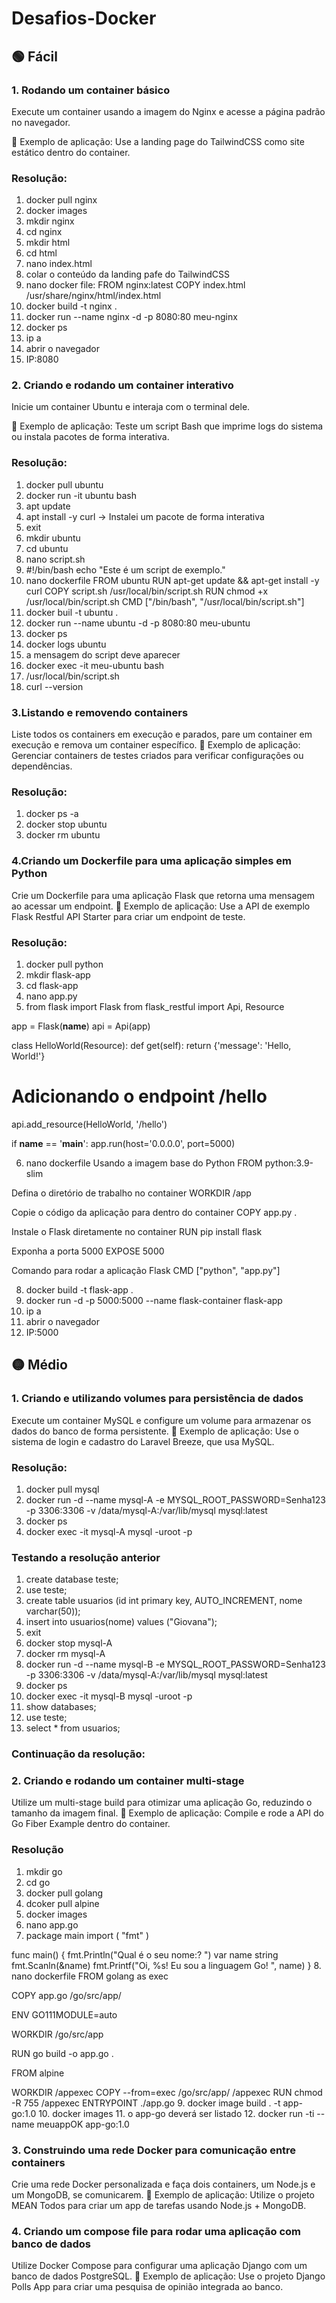 # Desafios-Docker

## 🟢 Fácil
### 1. Rodando um container básico
Execute um container usando a imagem do Nginx e acesse a página padrão no navegador.

🔹 Exemplo de aplicação: Use a landing page do TailwindCSS como site estático dentro do container.

### Resolução:
1. docker pull nginx
2. docker images
3. mkdir nginx
4. cd nginx
5. mkdir html
6. cd html
7. nano index.html
8. colar o conteúdo da landing pafe do TailwindCSS
9. nano docker file: FROM nginx:latest   COPY index.html /usr/share/nginx/html/index.html
10. docker build -t nginx .
11. docker run --name nginx -d -p 8080:80 meu-nginx
12. docker ps
13. ip a
14. abrir o navegador
15. IP:8080

### 2. Criando e rodando um container interativo
Inicie um container Ubuntu e interaja com o terminal dele.

🔹 Exemplo de aplicação: Teste um script Bash que imprime logs do sistema ou instala pacotes de forma interativa.

### Resolução: 
1. docker pull ubuntu
2. docker run -it ubuntu bash
3. apt update
4. apt install -y curl -> Instalei um pacote de forma interativa
5. exit
6. mkdir ubuntu
7. cd ubuntu
8. nano script.sh
9. #!/bin/bash
echo "Este é um script de exemplo."
10. nano dockerfile
FROM ubuntu
RUN apt-get update && apt-get install -y curl
COPY script.sh /usr/local/bin/script.sh
RUN chmod +x /usr/local/bin/script.sh
CMD ["/bin/bash", "/usr/local/bin/script.sh"]
11. docker buil -t ubuntu .
12. docker run --name ubuntu -d -p 8080:80 meu-ubuntu
13. docker ps
14. docker logs ubuntu
15. a mensagem do script deve aparecer
16. docker exec -it meu-ubuntu bash
17. /usr/local/bin/script.sh
18. curl --version

### 3.Listando e removendo containers
Liste todos os containers em execução e parados, pare um container em execução e remova um container específico.
🔹 Exemplo de aplicação: Gerenciar containers de testes criados para verificar configurações ou dependências.

### Resolução: 
1. docker ps -a
2. docker stop ubuntu
3. docker rm ubuntu 

### 4.Criando um Dockerfile para uma aplicação simples em Python
Crie um Dockerfile para uma aplicação Flask que retorna uma mensagem ao acessar um endpoint.
🔹 Exemplo de aplicação: Use a API de exemplo Flask Restful API Starter para criar um endpoint de teste.

### Resolução: 
1. docker pull python
2. mkdir flask-app
3. cd flask-app
4. nano app.py
5. from flask import Flask
from flask_restful import Api, Resource

app = Flask(__name__)
api = Api(app)

class HelloWorld(Resource):
    def get(self):
        return {'message': 'Hello, World!'}

# Adicionando o endpoint /hello
api.add_resource(HelloWorld, '/hello')

if __name__ == '__main__':
    app.run(host='0.0.0.0', port=5000)

6. nano dockerfile 
Usando a imagem base do Python
FROM python:3.9-slim

Defina o diretório de trabalho no container
WORKDIR /app

Copie o código da aplicação para dentro do container
COPY app.py .

Instale o Flask diretamente no container
RUN pip install flask

Exponha a porta 5000
EXPOSE 5000

Comando para rodar a aplicação Flask
CMD ["python", "app.py"]

8. docker build -t flask-app . 
9. docker run -d -p 5000:5000 --name flask-container flask-app
10. ip a 
11. abrir o navegador
12. IP:5000


## 🟡 Médio
### 1. Criando e utilizando volumes para persistência de dados
Execute um container MySQL e configure um volume para armazenar os dados do banco de forma persistente.
🔹 Exemplo de aplicação: Use o sistema de login e cadastro do Laravel Breeze, que usa MySQL.

### Resolução:
1. docker pull mysql
2. docker run -d --name mysql-A -e MYSQL_ROOT_PASSWORD=Senha123 -p 3306:3306 -v /data/mysql-A:/var/lib/mysql mysql:latest
3. docker ps
4. docker exec -it mysql-A mysql -uroot -p

### Testando a resolução anterior
1. create database teste;
2. use teste;
3. create table usuarios (id int primary key, AUTO_INCREMENT, nome varchar(50));
4. insert into usuarios(nome) values ("Giovana");
5. exit
6. docker stop mysql-A
7. docker rm mysql-A
8. docker run -d --name mysql-B -e MYSQL_ROOT_PASSWORD=Senha123 -p 3306:3306 -v /data/mysql-A:/var/lib/mysql mysql:latest
9. docker ps
10. docker exec -it mysql-B mysql -uroot -p
11. show databases;
12. use teste;
13. select * from usuarios;

### Continuação da resolução:


### 2. Criando e rodando um container multi-stage
Utilize um multi-stage build para otimizar uma aplicação Go, reduzindo o tamanho da imagem final.
🔹 Exemplo de aplicação: Compile e rode a API do Go Fiber Example dentro do container.

### Resolução
1. mkdir go
2. cd go
3. docker pull golang
4. dcoker pull alpine
5. docker images
6. nano app.go
7. package main
import (
    "fmt"
)

func main() {
  fmt.Println("Qual é o seu nome:? ")
  var name string
  fmt.Scanln(&name)
  fmt.Printf("Oi, %s! Eu sou a linguagem Go! ", name)
}
8. nano dockerfile 
FROM golang as exec

COPY app.go /go/src/app/

ENV GO111MODULE=auto

WORKDIR /go/src/app

RUN go build -o app.go .

FROM alpine

WORKDIR /appexec
COPY --from=exec /go/src/app/ /appexec
RUN chmod -R 755 /appexec
ENTRYPOINT ./app.go
9. docker image build . -t app-go:1.0
10. docker images 
11. o app-go deverá ser listado 
12. docker run -ti --name meuappOK app-go:1.0

### 3. Construindo uma rede Docker para comunicação entre containers
Crie uma rede Docker personalizada e faça dois containers, um Node.js e um MongoDB, se comunicarem.
🔹 Exemplo de aplicação: Utilize o projeto MEAN Todos para criar um app de tarefas usando Node.js + MongoDB.

### 4. Criando um compose file para rodar uma aplicação com banco de dados
Utilize Docker Compose para configurar uma aplicação Django com um banco de dados PostgreSQL.
🔹 Exemplo de aplicação: Use o projeto Django Polls App para criar uma pesquisa de opinião integrada ao banco.
